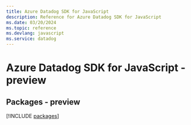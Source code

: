 ```yaml
---
title: Azure Datadog SDK for JavaScript
description: Reference for Azure Datadog SDK for JavaScript
ms.date: 03/20/2024
ms.topic: reference
ms.devlang: javascript
ms.service: datadog
---
```

# Azure Datadog SDK for JavaScript - preview
## Packages - preview
[!INCLUDE [packages](datadog-index.md)]